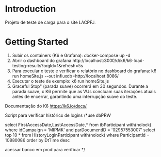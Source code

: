 # Introduction 
Projeto de teste de carga para o site LACPFJ.

# Getting Started
1. Subir os containers (K6 e Grafana): docker-compose up -d
2. Abrir o dashboard do grafana http://localhost:3000/d/k6/k6-load-testing-results?orgId=1&refresh=5s
3. Para execular o teste e verificar o relatório no dashboard do grafana: k6 run homeSite.js --out influxdb=http://localhost:8086/
4. Executar o teste de exemplo: k6 run homeSite.js
5. Graceful Stop" (parada suave) ocorrerá em 30 segundos. Durante a parada suave, o K6 permite que as VUs concluam suas iterações atuais antes de encerrar, garantindo uma interrupção suave do teste.


Documentação do K6
https://k6.io/docs/


Script para verificar histórico de logins
/*use dbPRW

select FirstAccessDate,LastAccessDate,* from tbParticipant with(nolock) where idCampaign = 'MIPMK' and parDocumentID = '02957553007'
select top 10 * from HistoryLoginParticipant with(nolock) where ParticipantId = 10880086 order by DtTime desc

acessar banco em prod para verificar
*/